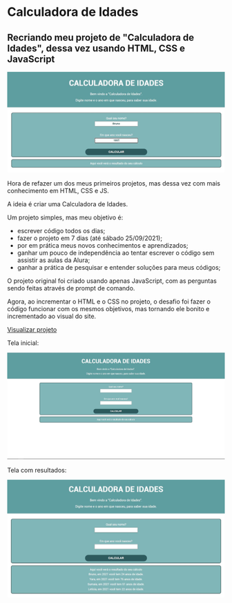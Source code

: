 # Calculadora de Idades
## Recriando meu projeto de "Calculadora de Idades", dessa vez usando HTML, CSS e JavaScript

![Previw do projeto](./Imgs/tela2.JPG)

Hora de refazer um dos meus primeiros projetos, mas dessa vez com mais conhecimento em HTML, CSS e JS.

A ideia é criar uma Calculadora de Idades.

Um projeto simples, mas meu objetivo é:

- escrever código todos os dias;
- fazer o projeto em 7 dias (até sábado 25/09/2021);
- por em prática meus novos conhecimentos e aprendizados;
- ganhar um pouco de independência ao tentar escrever o código sem assistir as aulas da Alura;
- ganhar a prática de pesquisar e entender soluções para meus códigos;

O projeto original foi criado usando apenas JavaScript, com as perguntas sendo feitas através de prompt de comando.

Agora, ao incrementar o HTML e o CSS no projeto, o desafio foi fazer o código funcionar com os mesmos objetivos, mas tornando ele bonito e incrementado ao visual do site.

[Visualizar projeto](https://brunosabbagmachado.github.io/calculadora-de-idades/)

Tela inicial:

![Tela inicial](./Imgs/tela1.JPG)



Tela com resultados:

![Tela com resultados](./Imgs/tela3.JPG)